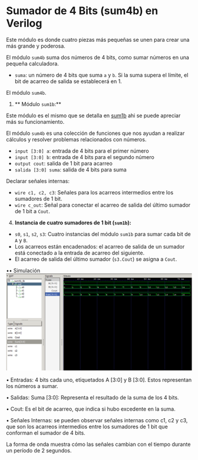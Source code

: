 # Sumador de 4 Bits (sum4b) en Verilog

Este módulo es donde cuatro piezas más pequeñas se unen para crear una más grande y poderosa.

El módulo `sum4b` suma dos números de 4 bits, como sumar números en una pequeña calculadora.

* `suma`: un número de 4 bits que suma `a` y `b`. Si la suma supera el límite, el bit de acarreo de salida se establecerá en 1.

El módulo `sum4b`.

1. ** Módulo `sum1b`:**

 Este módulo es el mismo que se detalla en [sum1b](/sum1b/readme.md) ahi se puede apreciar más su funcionamiento.
  
El módulo `sum4b` es una colección de funciones que nos ayudan a realizar cálculos y resolver problemas relacionados con números.
* `input [3:0] a`: entrada de 4 bits para el primer número
* `input [3:0] b`: entrada de 4 bits para el segundo número
* `output cout`: salida de 1 bit para acarreo
* `salida [3:0] suma`: salida de 4 bits para suma

Declarar señales internas:
* `wire c1, c2, c3`: Señales para los acarreos intermedios entre los sumadores de 1 bit.
* `wire c_out`: Señal para conectar el acarreo de salida del último sumador de 1 bit a `Cout`.

4. **Instancia de cuatro sumadores de 1 bit (`sum1b`):**
* `s0`, `s1`, `s2`, `s3`: Cuatro instancias del módulo `sum1b` para sumar cada bit de `A` y `B`.
* Los acarreos están encadenados: el acarreo de salida de un sumador está conectado a la entrada de acarreo del siguiente.
* El acarreo de salida del último sumador (`s3.Cout`) se asigna a `Cout`.

•• Simulación
![Sim1](./sumador_tb.png)

• Entradas:
4 bits cada uno, etiquetados A [3:0] y B [3:0]. Estos representan los números a sumar.

• Salidas:
Suma [3:0]: Representa el resultado de la suma de los 4 bits.

• Cout: Es el bit de acarreo, que indica si hubo excedente en
la suma.

• Señales Internas: se pueden observar señales internas como c1, c2 y c3, que son los acarreos intermedios entre los sumadores de 1 bit que conforman el sumador de 4 bits.

La forma de onda muestra cómo las señales cambian con el tiempo durante un período de 2 segundos.
